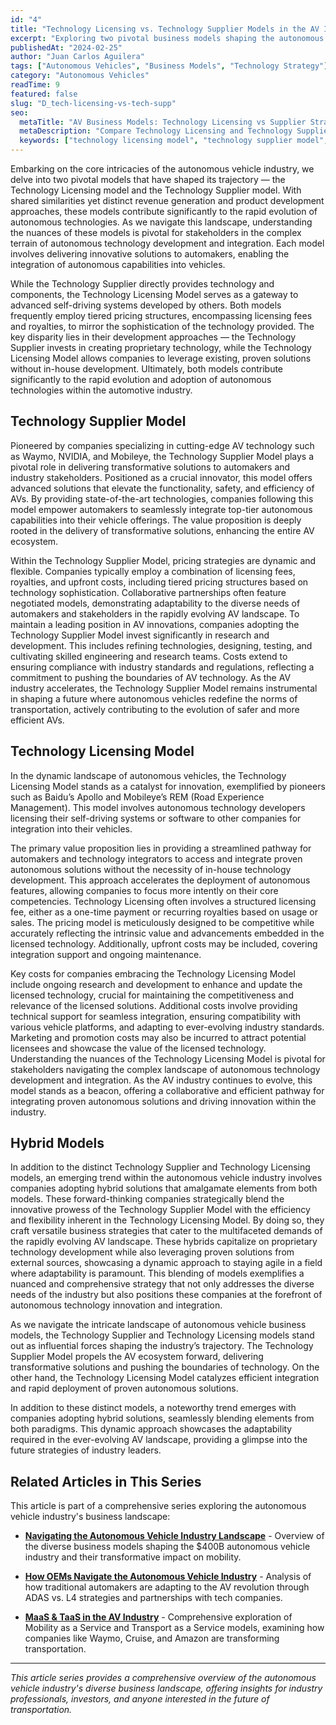 ```yaml
---
id: "4"
title: "Technology Licensing vs. Technology Supplier Models in the AV Industry"
excerpt: "Exploring two pivotal business models shaping the autonomous vehicle industry: Technology Licensing (like Baidu's Apollo) vs. Technology Supplier (like Waymo, NVIDIA). Understanding their distinct approaches to revenue generation, product development, and market strategies."
publishedAt: "2024-02-25"
author: "Juan Carlos Aguilera"
tags: ["Autonomous Vehicles", "Business Models", "Technology Strategy"]
category: "Autonomous Vehicles"
readTime: 9
featured: false
slug: "D_tech-licensing-vs-tech-supp"
seo:
  metaTitle: "AV Business Models: Technology Licensing vs Supplier Strategies | Industry Analysis"
  metaDescription: "Compare Technology Licensing and Technology Supplier models in autonomous vehicles. Analyze pricing strategies, development approaches, and hybrid solutions from Waymo, NVIDIA, Baidu Apollo, and Mobileye."
  keywords: ["technology licensing model", "technology supplier model", "autonomous vehicle business models", "AV industry analysis", "Waymo business model", "NVIDIA autonomous vehicles", "Baidu Apollo", "Mobileye strategy", "AV technology integration", "autonomous driving partnerships", "self-driving car licensing", "AV revenue models", "technology partnership strategies", "autonomous vehicle supply chain", "hybrid business models"]
---
```


Embarking on the core intricacies of the autonomous vehicle industry, we delve into two pivotal models that have shaped its trajectory — the Technology Licensing model and the Technology Supplier model. With shared similarities yet distinct revenue generation and product development approaches, these models contribute significantly to the rapid evolution of autonomous technologies. As we navigate this landscape, understanding the nuances of these models is pivotal for stakeholders in the complex terrain of autonomous technology development and integration. Each model involves delivering innovative solutions to automakers, enabling the integration of autonomous capabilities into vehicles.

While the Technology Supplier directly provides technology and components, the Technology Licensing Model serves as a gateway to advanced self-driving systems developed by others. Both models frequently employ tiered pricing structures, encompassing licensing fees and royalties, to mirror the sophistication of the technology provided. The key disparity lies in their development approaches — the Technology Supplier invests in creating proprietary technology, while the Technology Licensing Model allows companies to leverage existing, proven solutions without in-house development. Ultimately, both models contribute significantly to the rapid evolution and adoption of autonomous technologies within the automotive industry.

## Technology Supplier Model
Pioneered by companies specializing in cutting-edge AV technology such as Waymo, NVIDIA, and Mobileye, the Technology Supplier Model plays a pivotal role in delivering transformative solutions to automakers and industry stakeholders. Positioned as a crucial innovator, this model offers advanced solutions that elevate the functionality, safety, and efficiency of AVs. By providing state-of-the-art technologies, companies following this model empower automakers to seamlessly integrate top-tier autonomous capabilities into their vehicle offerings. The value proposition is deeply rooted in the delivery of transformative solutions, enhancing the entire AV ecosystem.

Within the Technology Supplier Model, pricing strategies are dynamic and flexible. Companies typically employ a combination of licensing fees, royalties, and upfront costs, including tiered pricing structures based on technology sophistication. Collaborative partnerships often feature negotiated models, demonstrating adaptability to the diverse needs of automakers and stakeholders in the rapidly evolving AV landscape. To maintain a leading position in AV innovations, companies adopting the Technology Supplier Model invest significantly in research and development. This includes refining technologies, designing, testing, and cultivating skilled engineering and research teams. Costs extend to ensuring compliance with industry standards and regulations, reflecting a commitment to pushing the boundaries of AV technology. As the AV industry accelerates, the Technology Supplier Model remains instrumental in shaping a future where autonomous vehicles redefine the norms of transportation, actively contributing to the evolution of safer and more efficient AVs.

## Technology Licensing Model
In the dynamic landscape of autonomous vehicles, the Technology Licensing Model stands as a catalyst for innovation, exemplified by pioneers such as Baidu’s Apollo and Mobileye’s REM (Road Experience Management). This model involves autonomous technology developers licensing their self-driving systems or software to other companies for integration into their vehicles.

The primary value proposition lies in providing a streamlined pathway for automakers and technology integrators to access and integrate proven autonomous solutions without the necessity of in-house technology development. This approach accelerates the deployment of autonomous features, allowing companies to focus more intently on their core competencies. Technology Licensing often involves a structured licensing fee, either as a one-time payment or recurring royalties based on usage or sales. The pricing model is meticulously designed to be competitive while accurately reflecting the intrinsic value and advancements embedded in the licensed technology. Additionally, upfront costs may be included, covering integration support and ongoing maintenance.

Key costs for companies embracing the Technology Licensing Model include ongoing research and development to enhance and update the licensed technology, crucial for maintaining the competitiveness and relevance of the licensed solutions. Additional costs involve providing technical support for seamless integration, ensuring compatibility with various vehicle platforms, and adapting to ever-evolving industry standards. Marketing and promotion costs may also be incurred to attract potential licensees and showcase the value of the licensed technology. Understanding the nuances of the Technology Licensing Model is pivotal for stakeholders navigating the complex landscape of autonomous technology development and integration. As the AV industry continues to evolve, this model stands as a beacon, offering a collaborative and efficient pathway for integrating proven autonomous solutions and driving innovation within the industry.

## Hybrid Models
In addition to the distinct Technology Supplier and Technology Licensing models, an emerging trend within the autonomous vehicle industry involves companies adopting hybrid solutions that amalgamate elements from both models. These forward-thinking companies strategically blend the innovative prowess of the Technology Supplier Model with the efficiency and flexibility inherent in the Technology Licensing Model. By doing so, they craft versatile business strategies that cater to the multifaceted demands of the rapidly evolving AV landscape. These hybrids capitalize on proprietary technology development while also leveraging proven solutions from external sources, showcasing a dynamic approach to staying agile in a field where adaptability is paramount. This blending of models exemplifies a nuanced and comprehensive strategy that not only addresses the diverse needs of the industry but also positions these companies at the forefront of autonomous technology innovation and integration.

As we navigate the intricate landscape of autonomous vehicle business models, the Technology Supplier and Technology Licensing models stand out as influential forces shaping the industry’s trajectory. The Technology Supplier Model propels the AV ecosystem forward, delivering transformative solutions and pushing the boundaries of technology. On the other hand, the Technology Licensing Model catalyzes efficient integration and rapid deployment of proven autonomous solutions.

In addition to these distinct models, a noteworthy trend emerges with companies adopting hybrid solutions, seamlessly blending elements from both paradigms. This dynamic approach showcases the adaptability required in the ever-evolving AV landscape, providing a glimpse into the future strategies of industry leaders.

## Related Articles in This Series

This article is part of a comprehensive series exploring the autonomous vehicle industry's business landscape:

- **[Navigating the Autonomous Vehicle Industry Landscape](/aguilerapjc-portfolio-site/blog/C_navigating-av-landscape)** - Overview of the diverse business models shaping the $400B autonomous vehicle industry and their transformative impact on mobility.

- **[How OEMs Navigate the Autonomous Vehicle Industry](/aguilerapjc-portfolio-site/blog/E_how-oem-navigate-av-industry)** - Analysis of how traditional automakers are adapting to the AV revolution through ADAS vs. L4 strategies and partnerships with tech companies.

- **[MaaS & TaaS in the AV Industry](/aguilerapjc-portfolio-site/blog/F_maas-and-taas-av-industry)** - Comprehensive exploration of Mobility as a Service and Transport as a Service models, examining how companies like Waymo, Cruise, and Amazon are transforming transportation.

---

*This article series provides a comprehensive overview of the autonomous vehicle industry's diverse business landscape, offering insights for industry professionals, investors, and anyone interested in the future of transportation.*
